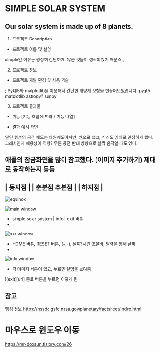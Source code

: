 # SIMPLE SOLAR SYSTEM 
Our solar system is made up of 8 planets.
---
1. 프로젝트 Description

- 프로젝트 이름 및 설명


simple인 이유는 굉장히 간단하게, 많은 것들이 생략되었기 때문스,,



2. 프로젝트 정보

- 프로젝트 개발 환경 및 사용 기술

 

; PyQt5와 matplotlib을 이용해서 간단한 태양계 모형을 만들어보았습니다.
pyqt5
matplotlib
astropy?
sunpy



3. 프로젝트 결과물

- 기능 [기능 흐름에 따라 / 기능 나열]

- 결과 예시 화면

일단 행성의 공전 궤도는 타원궤도이지만, 원으로 했고,
거리도 임의로 일정하게 했다.
그래서인지 해왕성이 역행? 무튼 공전 반대 방향으로 살짝 움직일 때도 있다.

애플의 잠금화면을 많이 참고했다. (이미지 추가하기)
제대로 동작하는지 등등
----------------------------------
|	  동지점	         	|
| 춘분점		  추분점 	|
|	  하지점             	|
----------------------------------

![equinox](https://github.com/doremissong/simpleSolarSystem.equinox.png)

![main window](url) 
- simple solar system | info | exit 버튼
-

![sss window](url)
- HOME 버튼, RESET 버튼, (+,-), 날짜?시간 조절바, 달력을 통해 날짜
- 


![info window](url)
- 각 이미지 버튼이 있고, 누르면 설명을 보여줌

!(exit)[url] 종료 버튼을 누르면 이렇게 됨



 

## 참고

행성 정보
https://nssdc.gsfc.nasa.gov/planetary/factsheet/index.html

# 마우스로 윈도우 이동
https://mr-doosun.tistory.com/26